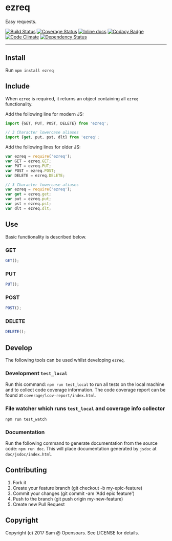 # ezreq

Easy requests.

[![Build Status](https://travis-ci.org/opensoars/ezreq.svg)](https://travis-ci.org/opensoars/ezreq)
[![Coverage Status](https://coveralls.io/repos/opensoars/ezreq/badge.svg?branch=master&service=github)](https://coveralls.io/github/opensoars/ezreq?branch=master)
[![Inline docs](http://inch-ci.org/github/opensoars/ezreq.svg?branch=master)](http://inch-ci.org/github/opensoars/ezreq)
[![Codacy Badge](https://api.codacy.com/project/badge/f3e64501763645b9aa483bf83a4dd1d5)](https://www.codacy.com/app/sam_1700/ezreq)
[![Code Climate](https://codeclimate.com/github/opensoars/ezreq/badges/gpa.svg)](https://codeclimate.com/github/opensoars/ezreq)
[![Dependency Status](https://www.versioneye.com/user/projects/5890a74d6a0b7c003b834559/badge.svg)](https://www.versioneye.com/user/projects/5890a74d6a0b7c003b834559)

---


## Install

Run `npm install ezreq`

## Include

When `ezreq` is required, it returns an object containing all `ezreq` functionality.

Add the following line for modern JS: 
```js
import {GET, PUT, POST, DELETE} from 'ezreq';

// 3 Character lowercase aliases 
import {get, put, pst, dlt} from 'ezreq';
```

Add the following lines for older JS: 
```js
var ezreq = require('ezreq');
var GET = ezreq.GET;
var PUT = ezreq.PUT;
var POST = ezreq.POST;
var DELETE = ezreq.DELETE;

// 3 Character lowercase aliases
var ezreq = require('ezreq');
var get = ezreq.get;
var put = ezreq.put;
var pst = ezreq.pst;
var dlt = ezreq.dlt;
```

## Use

Basic functionality is described below.

### GET

```js
GET();
```

### PUT

```js
PUT();
```

### POST

```js
POST();
```

### DELETE

```js
DELETE();
```


## Develop

The following tools can be used whilst developing `ezreq`.

### Development `test_local`

Run this command: `npm run test_local` to run all tests on the local machine and to collect code coverage information. The code coverage report can be found at `coverage/lcov-report/index.html`.

### File watcher which runs `test_local` and coverage info collector

`npm run test_watch`

### Documentation

Run the following command to generate documentation from the source code: `npm run doc`. This will place documentation generated by `jsdoc` at `doc/jsdoc/index.html`.

## Contributing

1. Fork it
2. Create your feature branch (git checkout -b my-epic-feature)
3. Commit your changes (git commit -am 'Add epic feature')
4. Push to the branch (git push origin my-new-feature)
5. Create new Pull Request

## Copyright

Copyright (c) 2017 Sam @ Opensoars. See LICENSE for details.
